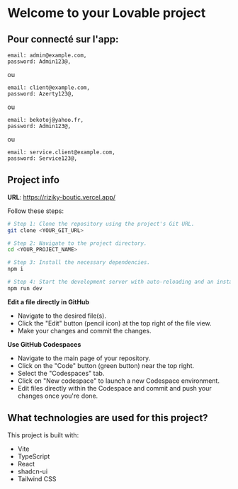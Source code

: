 # Welcome to your Lovable project

## Pour connecté sur l'app:

    email: admin@example.com,
    password: Admin123@,

   ou 

    email: client@example.com,
    password: Azerty123@,

   ou 

    email: bekotoj@yahoo.fr,
    password: Admin123@,
    
   ou 

    email: service.client@example.com,
    password: Service123@,
  

## Project info

**URL**: https://riziky-boutic.vercel.app/


Follow these steps:

```sh
# Step 1: Clone the repository using the project's Git URL.
git clone <YOUR_GIT_URL>

# Step 2: Navigate to the project directory.
cd <YOUR_PROJECT_NAME>

# Step 3: Install the necessary dependencies.
npm i

# Step 4: Start the development server with auto-reloading and an instant preview.
npm run dev
```

**Edit a file directly in GitHub**

- Navigate to the desired file(s).
- Click the "Edit" button (pencil icon) at the top right of the file view.
- Make your changes and commit the changes.

**Use GitHub Codespaces**

- Navigate to the main page of your repository.
- Click on the "Code" button (green button) near the top right.
- Select the "Codespaces" tab.
- Click on "New codespace" to launch a new Codespace environment.
- Edit files directly within the Codespace and commit and push your changes once you're done.

## What technologies are used for this project?

This project is built with:

- Vite
- TypeScript
- React
- shadcn-ui
- Tailwind CSS

